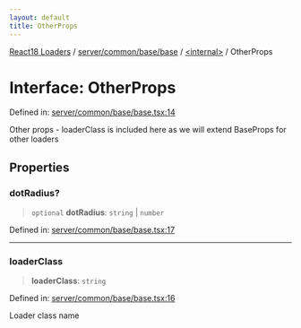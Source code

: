 ```yaml
---
layout: default
title: OtherProps
---
```


[React18 Loaders](../../../../../../modules.md) / [server/common/base/base](../../README.md) / [\<internal\>](../README.md) / OtherProps

# Interface: OtherProps

Defined in: [server/common/base/base.tsx:14](https://github.com/react18-tools/turborepo-template/blob/92c5162263fb0a49f8e6aa57a89706b102cd4775/lib/src/server/common/base/base.tsx#L14)

Other props - loaderClass is included here as we will extend BaseProps for other loaders

## Properties

### dotRadius?

> `optional` **dotRadius**: `string` \| `number`

Defined in: [server/common/base/base.tsx:17](https://github.com/react18-tools/turborepo-template/blob/92c5162263fb0a49f8e6aa57a89706b102cd4775/lib/src/server/common/base/base.tsx#L17)

---

### loaderClass

> **loaderClass**: `string`

Defined in: [server/common/base/base.tsx:16](https://github.com/react18-tools/turborepo-template/blob/92c5162263fb0a49f8e6aa57a89706b102cd4775/lib/src/server/common/base/base.tsx#L16)

Loader class name
